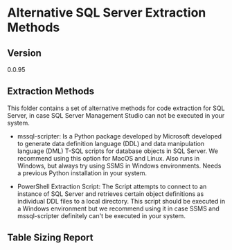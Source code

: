 # Alternative SQL Server Extraction Methods

## Version
0.0.95

## Extraction Methods

This folder contains a set of alternative methods for code extraction for SQL Server, in case SQL Server Management Studio can not be executed in your system.
- mssql-scripter: Is a Python package developed by Microsoft developed to generate data definition language (DDL) and data manipulation language (DML) T-SQL scripts for database objects in SQL Server. We recommend using this option for MacOS and Linux. Also runs in Windows, but always try using SSMS in Windows environments. Needs a previous Python installation in your system.

- PowerShell Extraction Script: The Script attempts to connect to an instance of SQL Server and retrieves certain object definitions as individual DDL files to a local directory. This script should be executed in a Windows environment but we recommend using it in case SSMS and mssql-scripter definitely can't be executed in your system. 


## Table Sizing Report

